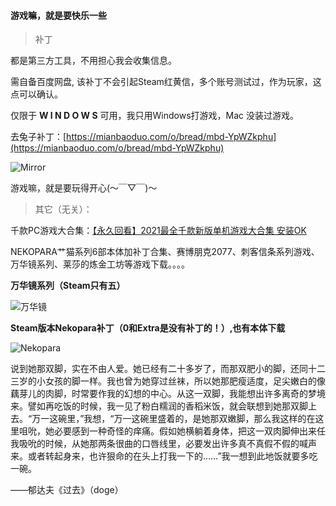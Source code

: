 #### 游戏嘛，就是要快乐一些

> 补丁

都是第三方工具，不用担心我会收集信息。

需自备百度网盘, 该补丁不会引起Steam红黄信，多个账号测试过，作为玩家，这点可以确认。

仅限于 **W I N D O W S** 可用，我只用Windows打游戏，Mac 没装过游戏。

去兔子补丁：[https://mianbaoduo.com/o/bread/mbd-YpWZkphu](https://mianbaoduo.com/o/bread/mbd-YpWZkphu)

![Mirror](https://cdn.2zimu.com/mbd_1638270903451_screenshot_1638270903384.jpg?imageView2/2/w/730/)


游戏嘛，就是要玩得开心(～￣▽￣)～

> 其它（无关）：

千款PC游戏大合集：[【永久回看】2021最全千款新版单机游戏大合集 安装OK](https://github.com/prolificme/prolificme/blob/main/goods/2021Collection.md)

NEKOPARA艹猫系列6部本体加补丁合集、赛博朋克2077、刺客信条系列游戏、万华镜系列、莱莎的炼金工坊等游戏下载。。。。

**万华镜系列（Steam只有五）**

![万华镜](https://cdn.2zimu.com/mbd_file_NTcwODc0XzIwNjU0Ml8xNjM4NjY4MTI0OTYzXzE2Mzg2NjgxMjQ5NjI.png)

**Steam版本Nekopara补丁（0和Extra是没有补丁的！）,也有本体下载**

![Nekopara](https://cdn.2zimu.com/mbd_file_NTcwODc0XzIwNjU0Ml8xNjM4NjY4Mjc0ODY5XzE2Mzg2NjgyNzQ4Njk.png)

说到她那双脚，实在不由人爱。她已经有二十多岁了，而那双肥小的脚，还同十二三岁的小女孩的脚一样。我也曾为她穿过丝袜，所以她那肥瘦适度，足尖嫩白的像藕芽儿的肉脚，时常要作我的幻想的中心。从这一双脚，我能想出许多离奇的梦境来。譬如再吃饭的时候，我一见了粉白糯润的香稻米饭，就会联想到她那双脚上去。“万一这碗里，”我想，“万一这碗里盛着的，是她那双嫩脚，那么我这样的在这里咀吮，她必要感到一种奇怪的痒痛。假如她横躺着身体，把这一双肉脚伸出来任我吸吮的时候，从她那两条很曲的口唇线里，必要发出许多真不真假不假的喊声来。或者转起身来，也许狠命的在头上打我一下的……”我一想到此地饭就要多吃一碗。

——郁达夫《过去》（doge）

